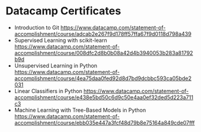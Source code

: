 # Datacamp Certificates

- Introduction to Git https://www.datacamp.com/statement-of-accomplishment/course/adcab2e267f9d178ff57ffa67f9d0118d798a439
- Supervised Learning with scikit-learn https://www.datacamp.com/statement-of-accomplishment/course/008dfc2d8b0b08a42d4b3940053b283a81792b9d
- Unsupervised Learning in Python https://www.datacamp.com/statement-of-accomplishment/course/4ea75daa0fed92d8d7bd9dcbbc593ca05bde2031
- Linear Classifiers in Python https://www.datacamp.com/statement-of-accomplishment/course/e438e5bd50c6d9c50e4aa0ef32ded5d223a711c3
- Machine Learning with Tree-Based Models in Python https://www.datacamp.com/statement-of-accomplishment/course/ebb035e447a3fcf48d79b8e75164a849cde07fff